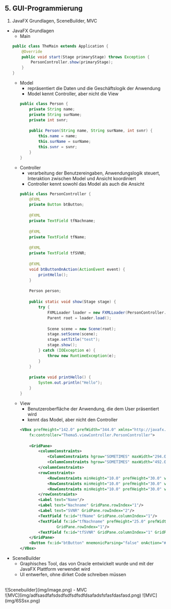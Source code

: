 ## 5. GUI-Programmierung
1. JavaFX Grundlagen, SceneBuilder, MVC
- JavaFX Grundlagen
    - Main
    ```Java
    public class TheMain extends Application {
        @Override
        public void start(Stage primaryStage) throws Exception {
            PersonController.show(primaryStage);
        }
    }
    ```
    - Model
        - repräsentiert die Daten und die Geschäftslogik der Anwendung
        - Model kennt Controller, aber nicht die View
        ```Java
        public class Person {
            private String name;
            private String surName;
            private int svnr;

            public Person(String name, String surName, int svnr) {
                this.name = name;
                this.surName = surName;
                this.svnr = svnr;
            }
        }
        ```
    - Controller
        - verarbeitung der Benutzereingaben, Anwendungslogik steuert, Interaktion zwischen Model und Ansicht koordiniert
        - Controller kennt sowohl das Model als auch die Ansicht
        ```Java
        public class PersonController {
            @FXML
            private Button btButton;

            @FXML
            private TextField tfNachname;

            @FXML
            private TextField tfName;

            @FXML
            private TextField tfSVNR;

            @FXML
            void btButtonOnAction(ActionEvent event) {
                printHello();
            }

            Person person;

            public static void show(Stage stage) {
                try {
                    FXMLLoader loader = new FXMLLoader(PersonController.class.getResource("PersonView.fxml"));
                    Parent root = loader.load();

                    Scene scene = new Scene(root);
                    stage.setScene(scene);
                    stage.setTitle("test");
                    stage.show();
                } catch (IOException e) {
                    throw new RuntimeException(e);
                }
            }

            private void printHello() {
                System.out.println("Hello");
            }
        }
        ```
    - View
        - Benutzeroberfläche der Anwendung, die dem User präsentiert wird
        - kennt das Model, aber nicht den Controller
        ```XML
        <VBox prefHeight="142.0" prefWidth="344.0" xmlns="http://javafx.com/javafx/21" xmlns:fx="http://javafx.com/fxml/1"
            fx:controller="Thema5.viewController.PersonController">

            <GridPane>
                <columnConstraints>
                    <ColumnConstraints hgrow="SOMETIMES" maxWidth="294.0" minWidth="10.0" prefWidth="82.0"/>
                    <ColumnConstraints hgrow="SOMETIMES" maxWidth="492.0" minWidth="10.0" prefWidth="262.0"/>
                </columnConstraints>
                <rowConstraints>
                    <RowConstraints minHeight="10.0" prefHeight="30.0" vgrow="SOMETIMES"/>
                    <RowConstraints minHeight="10.0" prefHeight="30.0" vgrow="SOMETIMES"/>
                    <RowConstraints minHeight="10.0" prefHeight="30.0" vgrow="SOMETIMES"/>
                </rowConstraints>
                <Label text="Name"/>
                <Label text="Nachname" GridPane.rowIndex="1"/>
                <Label text="SVNR" GridPane.rowIndex="2"/>
                <TextField fx:id="tfName" GridPane.columnIndex="1"/>
                <TextField fx:id="tfNachname" prefHeight="25.0" prefWidth="302.0" GridPane.columnIndex="1"
                        GridPane.rowIndex="1"/>
                <TextField fx:id="tfSVNR" GridPane.columnIndex="1" GridPane.rowIndex="2"/>
            </GridPane>
            <Button fx:id="btButton" mnemonicParsing="false" onAction="#btButtonOnAction" text="Button"/>
        </VBox>
        ```
- SceneBuilder
    - Graphisches Tool, das von Oracle entwickelt wurde und mit der JavaFX Plattform verwendet wird
    - UI entwerfen, ohne dirket Code schreiben müssen
<br>
![Scenebuilder](img/image.png)
- MVC
<br>
![MVC](img/adfsasdfafsdsdfsdfsdfsdfdsafadsfsfasfdasfasd.png)
![MVC](img/6SSsx.png)


